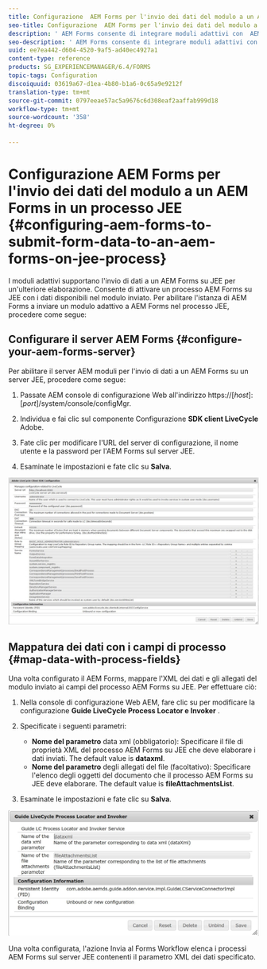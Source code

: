 ```yaml
---
title: Configurazione  AEM Forms per l'invio dei dati del modulo a un AEM Forms  in un processo JEE
seo-title: Configurazione  AEM Forms per l'invio dei dati del modulo a un AEM Forms  in un processo JEE
description: ' AEM Forms consente di integrare moduli adattivi con  AEM Forms nei processi JEE per l''elaborazione dei dati dei moduli.'
seo-description: ' AEM Forms consente di integrare moduli adattivi con  AEM Forms nei processi JEE per l''elaborazione dei dati dei moduli.'
uuid: ee7ea442-d604-4520-9af5-ad40ec4927a1
content-type: reference
products: SG_EXPERIENCEMANAGER/6.4/FORMS
topic-tags: Configuration
discoiquuid: 03619a67-d1ea-4b80-b1a6-0c65a9e9212f
translation-type: tm+mt
source-git-commit: 0797eeae57ac5a9676c6d308eaf2aaffab999d18
workflow-type: tm+mt
source-wordcount: '358'
ht-degree: 0%

---
```



# Configurazione  AEM Forms per l&#39;invio dei dati del modulo a un AEM Forms  in un processo JEE {#configuring-aem-forms-to-submit-form-data-to-an-aem-forms-on-jee-process}

I moduli adattivi supportano l&#39;invio di dati a un  AEM Forms su JEE per un&#39;ulteriore elaborazione. Consente di attivare un processo AEM Forms  su JEE con i dati disponibili nel modulo inviato. Per abilitare l&#39;istanza di AEM Forms  a inviare un modulo adattivo a  AEM Forms nel processo JEE, procedere come segue:

## Configurare il server AEM Forms  {#configure-your-aem-forms-server}

Per abilitare il server AEM moduli per l&#39;invio di dati a un AEM Forms  su un server JEE, procedere come segue:

1. Passate AEM console di configurazione Web all&#39;indirizzo https://[*host*]:[*port*]/system/console/configMgr.

1. Individua e fai clic sul componente Configurazione **SDK client LiveCycle** Adobe.
1. Fate clic per modificare l&#39;URL del server di configurazione, il nome utente e la password per l&#39;AEM Forms  sul server JEE.
1. Esaminate le impostazioni e fate clic su **Salva**.

![Configurazione SDK client LiveCycle  Adobe](assets/clientsdkconfiguration.jpg)

## Mappatura dei dati con i campi di processo {#map-data-with-process-fields}

Una volta configurato il  AEM Forms, mappare l&#39;XML dei dati e gli allegati del modulo inviato ai campi del processo  AEM Forms su JEE. Per effettuare ciò:

1. Nella console di configurazione Web AEM, fare clic su per modificare la configurazione **Guide LiveCycle Process Locator e Invoker** .
1. Specificate i seguenti parametri:

   * **Nome del parametro** data xml (obbligatorio): Specificare il file di proprietà XML del processo  AEM Forms su JEE che deve elaborare i dati inviati. The default value is **dataxml**.
   * **Nome del parametro** degli allegati del file (facoltativo): Specificare l&#39;elenco degli oggetti del documento che il processo  AEM Forms su JEE deve elaborare. The default value is **fileAttachmentsList**.

1. Esaminate le impostazioni e fate clic su **Salva**.

![Individuatore del processo e del chiamante del LiveCycle guida](assets/test3.jpg)

Una volta configurata, l&#39;azione Invia al Forms Workflow elenca i processi AEM Forms  sul server JEE contenenti il parametro XML dei dati specificato.
